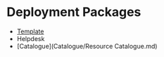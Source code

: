# Deployment Packages

- [Template](Template/Template.md)
- Helpdesk
- [Catalogue](Catalogue/Resource Catalogue.md)
